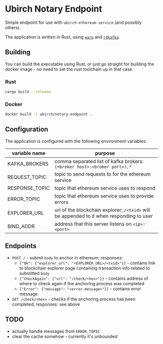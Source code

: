 # Ubirch Notary Endpoint

Simple endpoint for use with `ubirch-ethereum-service` (and possibly others).

The application is written in Rust, using [`warp`](https://github.com/seanmonstar/warp) and [`rdkafka`](https://github.com/fede1024/rust-rdkafka).

## Building
You can build the executable using Rust, or just go straight for building the
docker image - no need to set the rust toolchain up in that case.

### Rust
```bash
cargo build --release
``` 

### Docker
```bash
docker build -t ubirch/notary-endpoint .
```

## Configuration
The application is configured with the following environment variables:

| variable name | purpose |
|---------------|---------|
| KAFKA_BROKERS | comma separated list of kafka brokers: `(<broker host>:<broker port>),*` |
| REQUEST_TOPIC | topic to send requests to for the ethereum service |
| RESPONSE_TOPIC | topic that ethereum service uses to respond |
| ERROR_TOPIC | topic that ethereum service uses to provide errors |
| EXPLORER_URL | url of the blockchain explorer; `/<txid>` will be appended to it when responding to user |
| BIND_ADDR | address that this server listens on `<ip>:<port>` |

## Endpoints

* `POST /` - submit `body` to anchor in ethereum; responses:
    * `{"Ok": {"explorer_url": "<EXPLORER_URL>/<txid>"}}` - contains link to blockchain explorer page containing 
    transaction info related to submitted `body`
    * `{"CheckAgain": {"url": "/check/<hex>"}}` - contains address of where to check again if the anchoring process 
    was completed
    * `{"Error": {"message": "<error-message>"}}` - contains error message
* `GET /check/<hex>` - checks if the anchoring process has been completed; responses: see above

## TODO
* actually handle messages from `ERROR_TOPIC`
* clear the cache somehow - currently it's unbounded
